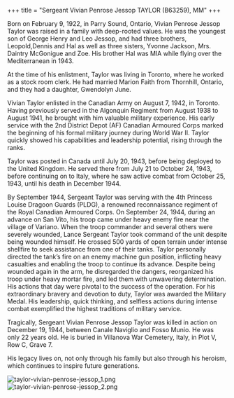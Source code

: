 +++
title = "Sergeant Vivian Penrose Jessop TAYLOR (B63259), MM"
+++


Born on February 9, 1922, in Parry Sound, Ontario, Vivian Penrose Jessop Taylor was raised in a family with deep-rooted values. He was the youngest  son of George Henry and Leo Jessop, and had three brothers, Leopold,Dennis and Hal as well as three sisters, Yvonne Jackson, Mrs. Daintry McGonigue and Zoe. His brother Hal was MIA  while flying over the Mediterranean in 1943.

At the time of his enlistment, Taylor was living in Toronto, where he worked as a stock room clerk. He had married Marion Faith from Thornhill, Ontario, and they had a daughter, Gwendolyn June.

Vivian Taylor enlisted in the Canadian Army on August 7, 1942, in Toronto. Having previously served in the Algonquin Regiment from August 1938 to August 1941, he brought with him valuable military experience. His early service with the 2nd District Depot (AF) Canadian Armoured Corps marked the beginning of his formal military journey during World War II. Taylor quickly showed his capabilities and leadership potential, rising through the ranks.

Taylor was posted in Canada until July 20, 1943, before being deployed to the United Kingdom. He served there from July 21 to October 24, 1943, before continuing on to Italy, where he saw active combat from October 25, 1943, until his death in December 1944.

By September 1944, Sergeant Taylor was serving with the 4th Princess Louise Dragoon Guards (PLDG), a renowned reconnaissance regiment of the Royal Canadian Armoured Corps. On September 24, 1944, during an advance on San Vito, his troop came under heavy enemy fire near the village of Variano. When the troop commander and several others were severely wounded, Lance Sergeant Taylor took command of the unit despite being wounded himself. He crossed 500 yards of open terrain under intense shellfire to seek assistance from one of their tanks. Taylor personally directed the tank’s fire on an enemy machine gun position, inflicting heavy casualties and enabling the troop to continue its advance. Despite being wounded again in the arm, he disregarded the dangers, reorganized his troop under heavy mortar fire, and led them with unwavering determination. His actions that day were pivotal to the success of the operation.
For his extraordinary bravery and devotion to duty, Taylor was awarded the Military Medal. His leadership, quick thinking, and selfless actions during intense combat exemplified the highest traditions of military service.

Tragically, Sergeant Vivian Penrose Jessop Taylor was killed in action on December 19, 1944, between Canale Naviglio and Fosso Munio. He was only 22 years old. 
He is buried in Villanova War Cemetery, Italy, in Plot V, Row C, Grave 7. 

His legacy lives on, not only through his family but also through his heroism, which continues to inspire future generations.

![taylor-vivian-penrose-jessop_1.png](/images/Soldiers/taylor-vivian-penrose-jessop_1.png)
![taylor-vivian-penrose-jessop_2.png](/images/Soldiers/taylor-vivian-penrose-jessop_2.png)







	


